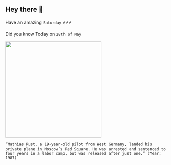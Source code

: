 ## Hey there 👋
Have an amazing `Saturday` ⚡⚡⚡

Did you know Today on `28th of May`
 
 [<img src="https://upload.wikimedia.org/wikipedia/commons/9/9f/Bronze_Horseman002.jpg" width="300" />](https://www.rferl.org/a/twenty-five-years-after-mathias-rust-remembers-historic-flight-to-red-square/24595709.html) 
 ```
“Mathias Rust, a 19-year-old pilot from West Germany, landed his private plane in Moscow’s Red Square. He was arrested and sentenced to four years in a labor camp, but was released after just one.” (Year: 1987)
```
